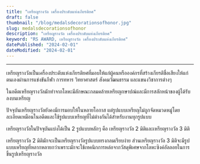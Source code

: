 ```yaml
---
title: "เหรียญรางวัล เครื่องประดับแห่งเกียรติยศ"
draft: false
thumbnail: "/blog/medalsdecorationsofhonor.jpg"
slug: medalsdecorationsofhonor
description: "เหรียญรางวัล เครื่องประดับแห่งเกียรติยศ"
keyword: "RS AWARD, เหรียญรางวัล เครื่องประดับแห่งเกียรติยศ"
datePublished: "2024-02-01"
dateModified: "2024-02-01"
---
```


---

เหรียญรางวัลเป็นเครื่องประดับแห่งเกียรติยศที่มอบให้แก่ผู้คนหรือองค์กรที่สร้างเกียรติชื่อเสียงให้แก่ตนเองผ่านการแข่งขันกีฬา การทหาร วิทยาศาสตร์ สังคมวัฒนธรรม และแขนงวิชาการต่างๆ

ในอดีตเหรียญรางวัลมักทำจากโลหะมีลักษณะกลมคล้ายเหรียญกษาปณ์และมีการสลักหน้าของผู้ได้รับลงบนเหรียญ

ปัจจุบันเหรียญรางวัลยังคงมีการมอบให้ในหลายโอกาส แต่รูปแบบเหรียญไม่ถูกจัดหมวดหมู่โดยละเอียดเหมือนในอดีตและใช้รูปแบบเหรียญที่ไม่ต่างกันได้สำหรับงานทุกรูปแบบ

เหรียญรางวัลในปัจจุบันแบ่งได้เป็น 2 รูปแบบหลักๆ คือ เหรียญรางวัล 2 มิติและเหรียญรางวัล 3 มิติ

เหรียญรางวัล 2 มิติมักจะเป็นเหรียญรางวัลรูปแบบทรงกลมเรียบง่าย ส่วนเหรียญรางวัล 3 มิติจะมีรูปแบบเหรียญที่หลากหลายกว่าเพราะมักจะใช้เทคนิกการหล่อจากวัสดุพิเศษจากโลหะซิงค์อัลลอยในการขึ้นรูปเหรียญรางวัล
